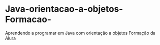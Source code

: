 # Java-orientacao-a-objetos-Formacao-
Aprendendo a programar em Java com orientação a objetos
Formação da Alura
